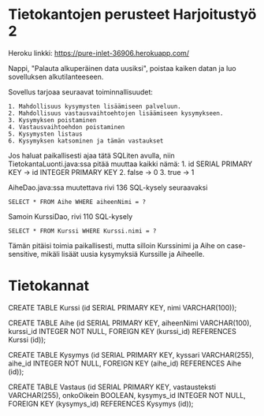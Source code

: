 ﻿# Tietokantojen perusteet Harjoitustyö 2

Heroku linkki: https://pure-inlet-36906.herokuapp.com/

Nappi, "Palauta alkuperäinen data uusiksi", poistaa kaiken datan ja luo sovelluksen alkutilanteeseen.

Sovellus tarjoaa seuraavat toiminnallisuudet:

	1. Mahdollisuus kysymysten lisäämiseen palveluun. 
	2. Mahdollisuus vastausvaihtoehtojen lisäämiseen kysymykseen. 
	3. Kysymyksen poistaminen
	4. Vastausvaihtoehdon poistaminen
	5. Kysymysten listaus
	6. Kysymyksen katsominen ja tämän vastaukset

Jos haluat paikallisesti ajaa tätä SQLiten avulla, niin TietokantaLuonti.java:ssa pitää muuttaa kaikki nämä:
	1. id SERIAL PRIMARY KEY -> id INTEGER PRIMARY KEY
	2. false -> 0
	3. true -> 1

AiheDao.java:ssa muutettava rivi 136 SQL-kysely seuraavaksi

	SELECT * FROM Aihe WHERE aiheenNimi = ?

Samoin KurssiDao, rivi 110 SQL-kysely

	SELECT * FROM Kurssi WHERE Kurssi.nimi = ?

Tämän pitäisi toimia paikallisesti, mutta silloin Kurssinimi ja Aihe on case-sensitive, mikäli lisäät uusia kysymyksiä Kurssille ja Aiheelle.

# Tietokannat
CREATE TABLE Kurssi (id SERIAL PRIMARY KEY, nimi VARCHAR(100));


CREATE TABLE Aihe (id SERIAL PRIMARY KEY, aiheenNimi VARCHAR(100), kurssi_id INTEGER NOT NULL, FOREIGN KEY (kurssi_id) REFERENCES Kurssi (id));


CREATE TABLE Kysymys (id SERIAL PRIMARY KEY, kyssari VARCHAR(255), aihe_id INTEGER NOT NULL, FOREIGN KEY (aihe_id) REFERENCES Aihe (id));


CREATE TABLE Vastaus (id SERIAL PRIMARY KEY, vastausteksti VARCHAR(255), onkoOikein BOOLEAN, kysymys_id INTEGER NOT NULL, FOREIGN KEY (kysymys_id) REFERENCES Kysymys (id));

